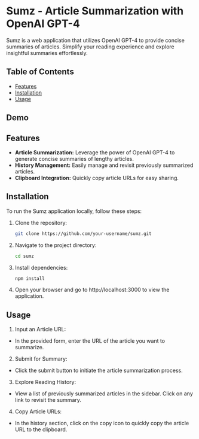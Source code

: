 # Sumz - Article Summarization with OpenAI GPT-4

Sumz is a web application that utilizes OpenAI GPT-4 to provide concise summaries of articles. Simplify your reading experience and explore insightful summaries effortlessly.

## Table of Contents

<!-- -   [Demo](#demo) -->
-   [Features](#features)
-   [Installation](#installation)
-   [Usage](#usage)

## Demo

<!-- [Link to Live Demo](#) _(Replace with your live demo link)_ -->

## Features

-   **Article Summarization:** Leverage the power of OpenAI GPT-4 to generate concise summaries of lengthy articles.
-   **History Management:** Easily manage and revisit previously summarized articles.
-   **Clipboard Integration:** Quickly copy article URLs for easy sharing.

## Installation

To run the Sumz application locally, follow these steps:

1. Clone the repository:

    ```bash
    git clone https://github.com/your-username/sumz.git

    ```

2. Navigate to the project directory:

    ```bash
    cd sumz

    ```

3. Install dependencies:

    ```bash
    npm install

    ```

4. Open your browser and go to http://localhost:3000 to view the application.

## Usage
1. Input an Article URL:

- In the provided form, enter the URL of the article you want to summarize.
2. Submit for Summary:

- Click the submit button to initiate the article summarization process.
3. Explore Reading History:

- View a list of previously summarized articles in the sidebar. Click on any link to revisit the summary.
4. Copy Article URLs:

- In the history section, click on the copy icon to quickly copy the article URL to the clipboard.

